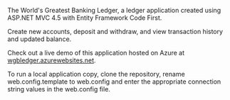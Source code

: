 ﻿The World's Greatest Banking Ledger, a ledger application created using ASP.NET MVC 4.5 with Entity Framework Code First.

Create new accounts, deposit and withdraw, and view transaction history and updated balance.

Check out a live demo of this application hosted on Azure at [wgbledger.azurewebsites.net](http://wgbledger.azurewebsites.net).

To run a local application copy, clone the repository, rename web.config.template to web.config and enter the appropriate connection string values in the web.config file.